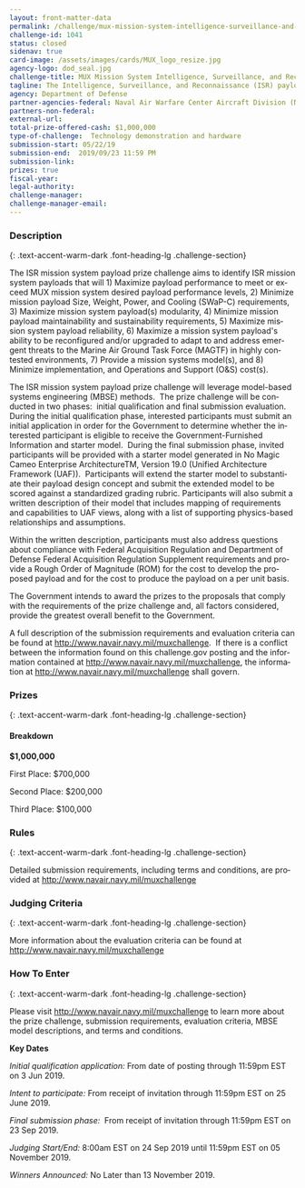 ```yaml
---
layout: front-matter-data
permalink: /challenge/mux-mission-system-intelligence-surveillance-and-reconnaissance-(ISR)-payload-prize-challenge/
challenge-id: 1041
status: closed
sidenav: true
card-image: /assets/images/cards/MUX_logo_resize.jpg
agency-logo: dod_seal.jpg
challenge-title: MUX Mission System Intelligence, Surveillance, and Reconnaissance (ISR) Payload Prize Challenge
tagline: The Intelligence, Surveillance, and Reconnaissance (ISR) payload prize challenge seeks to obtain information, performance capabilities, and technical data on mission system payload technologies to inform the development and acquisition strategy for the Marine Air Ground Task Force, Unmanned Aircraft System, Expeditionary (MUX) Program.
agency: Department of Defense
partner-agencies-federal: Naval Air Warfare Center Aircraft Division (NAWCAD)
partners-non-federal: 
external-url:
total-prize-offered-cash: $1,000,000
type-of-challenge:  Technology demonstration and hardware
submission-start: 05/22/19
submission-end:  2019/09/23 11:59 PM
submission-link:  
prizes: true
fiscal-year:
legal-authority:
challenge-manager:
challenge-manager-email:
---
```




<!-- Description start -->
### Description
{: .text-accent-warm-dark .font-heading-lg .challenge-section}


<div class="description">
<p><span lang="EN">The ISR mission system payload prize challenge aims to identify ISR mission system payloads that will 1) Maximize payload performance to meet or exceed MUX mission system desired payload performance levels, 2) Minimize mission payload Size, Weight, Power, and Cooling (SWaP-C) requirements, 3) Maximize mission system payload(s) modularity, 4) Minimize mission payload maintainability and sustainability requirements, 5) Maximize mission system payload reliability, 6) Maximize a mission system payload's ability to be reconfigured and/or upgraded to adapt to and address emergent threats to the Marine Air Ground Task Force (MAGTF) in highly contested environments, 7) Provide a mission systems model(s), and 8) Minimize implementation, and Operations and Support (O&amp;S) cost(s).</span></p>
<p><span lang="EN">The ISR mission system payload prize challenge will leverage model-based systems engineering (MBSE) methods.&nbsp; The prize challenge will be conducted in two phases:&nbsp; initial qualification and final submission evaluation.&nbsp; During the initial qualification phase, interested participants must submit an initial application in order for the Government to determine whether the interested participant is eligible to receive the Government-Furnished Information and starter model.&nbsp; During the final submission phase, invited participants will be provided with a starter model generated in No Magic Cameo Enterprise ArchitectureTM, Version 19.0 (Unified Architecture Framework (UAF)).&nbsp; Participants will extend the starter model to substantiate their payload design concept and submit the extended model to be scored against a standardized grading rubric. Participants will also submit a written description of their model that includes mapping of requirements and capabilities to UAF views, along with a list of supporting physics-based relationships and assumptions.&nbsp; </span></p>
<p><span lang="EN">Within the written description, participants must also address questions about compliance with </span><span lang="EN">Federal Acquisition Regulation and Department of Defense Federal Acquisition Regulation Supplement requirements and provide a Rough Order of Magnitude (ROM) for the cost to develop the proposed payload and for the cost to produce the payload on a per unit basis.&nbsp;</span></p>
<p><span lang="EN">The Government intends to award the prizes to the proposals that comply with the requirements of the prize challenge and, all factors considered, provide the greatest overall benefit to the Government.</span></p>
   <p><span lang="EN">A full description of the submission requirements and evaluation criteria can be found at </span><span lang="EN"><a href="http://www.navair.navy.mil/muxchallenge" target="_blank" rel="noopener">http://www.navair.navy.mil/muxchallenge</a></span><span lang="EN">.&nbsp; If there is a conflict between the information found on this challenge.gov posting and the information contained at </span><span lang="EN"><a href="http://www.navair.navy.mil/muxchallenge" target="_blank" rel="noopener">http://www.navair.navy.mil/muxchallenge</a></span><span lang="EN">, the information at </span><span lang="EN"><a href="http://www.navair.navy.mil/muxchallenge" target="_blank" rel="noopener">http://www.navair.navy.mil/muxchallenge</a></span><span lang="EN"> shall govern.</span></p>
</div>


<!-- Prizes start -->
### Prizes
{: .text-accent-warm-dark .font-heading-lg .challenge-section}

<div class="prize-item">
<h4 class="text-primary">Breakdown</h4>
<p class="prize"><strong>$1,000,000</strong></p>
<div class="description">
<p><span lang="EN">First Place: $700,000</span></p>
<p><span lang="EN">Second Place: $200,000</span></p>
<p><span lang="EN"> Third Place: $100,000</span></p>
</div>
</div>

<!-- Rules start -->
### Rules 
{: .text-accent-warm-dark .font-heading-lg .challenge-section}

<div class="jumbotron description">
 <p><span lang="EN">Detailed submission requirements, including terms and conditions, are provided at </span><span lang="EN"><a href="http://www.navair.navy.mil/muxchallenge" target="_blank" rel="noopener">http://www.navair.navy.mil/muxchallenge</a></span></p>
</div>

<!-- Judging start -->
### Judging Criteria
{: .text-accent-warm-dark .font-heading-lg .challenge-section}

<div class="judging-criterias">
<div class="prize-item">
 <p><span lang="EN">More information about the evaluation criteria can be found at </span><span lang="EN"><a href="http://www.navair.navy.mil/muxchallenge" target="_blank" rel="noopener">http://www.navair.navy.mil/muxchallenge</a></span></p>
</div>
</div>     

<!--  How To Enter start -->
### How To Enter
{: .text-accent-warm-dark .font-heading-lg .challenge-section}

<div class="jumbotron description">
 <p><span lang="EN">Please visit </span><span lang="EN"><a href="http://www.navair.navy.mil/muxchallenge" target="_blank" rel="noopener">http://www.navair.navy.mil/muxchallenge</a></span>&nbsp;to learn more about the prize challenge, submission requirements, evaluation criteria, MBSE model descriptions, and terms and conditions.&nbsp;</p>
<p><strong>Key Dates</strong></p>
<p><em><span lang="EN">Initial qualification application: </span></em><span lang="EN">From date of posting through 11:59pm EST on 3 Jun 2019.</span></p>
<p><em><span lang="EN">Intent to participate: </span></em><span lang="EN">From receipt of invitation through 11:59pm EST on 25 June 2019.</span></p>
<p><span lang="EN"><em>Final submission phase:</em>&nbsp; </span><span lang="EN">From receipt of invitation through 11:59pm EST on 23 Sep 2019.</span></p>
<p><em><span lang="EN">Judging Start/End: </span></em><span lang="EN">8:00am EST on 24 Sep 2019 until 11:59pm EST on 05 November 2019.</span></p>
<p><em><span lang="EN">Winners Announced: </span></em><span lang="EN">No Later than 13 November 2019.</span></p>
</div>

